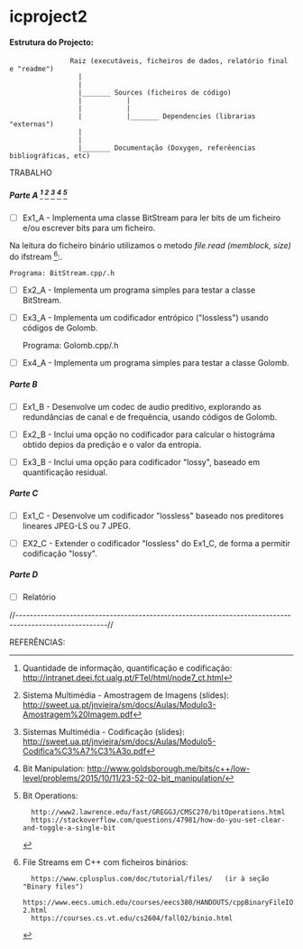 
# icproject2

#### Estrutura do Projecto:


          
                   Raiz (executáveis, ficheiros de dados, relatório final e "readme")
                     |
                     |
                     |_______ Sources (ficheiros de código)                     
                     |           |
                     |           |
                     |           |_______ Dependencies (librarias "externas")                     
                     |
                     |
                     |_______ Documentação (Doxygen, referêencias bibliográficas, etc)


TRABALHO

##### Parte A [^2] [^3] [^4] [^5] [^6]

- [ ] Ex1_A - Implementa uma classe BitStream para ler bits de um ficheiro e/ou escrever bits para um ficheiro.

Na leitura do ficheiro binário utilizamos o metodo *file.read (memblock, size)* do ifstream [^1]:.

    Programa: BitStream.cpp/.h

- [ ] Ex2_A - Implementa um programa simples para testar a classe BitStream.

- [ ] Ex3_A - Implementa um codificador entrópico ("lossless") usando códigos de Golomb.

    Programa: Golomb.cpp/.h

- [ ] Ex4_A - Implementa um programa simples para testar a classe Golomb.

##### Parte B

- [ ] Ex1_B - Desenvolve um codec de audio preditivo, explorando as redundâncias de canal e de frequência, usando códigos de Golomb.

- [ ] Ex2_B - Inclui uma opção no codificador para calcular o histográma obtido depios da predição e o valor da entropia.

- [ ] Ex3_B - Inclui uma opção para codificador "lossy", baseado em quantificação residual.

##### Parte C

- [ ] Ex1_C - Desenvolve um codificador "lossless" baseado nos preditores lineares JPEG-LS ou 7 JPEG.

- [ ] EX2_C - Extender o codificador "lossless" do Ex1_C, de forma a permitir codificação "lossy".

##### Parte D

- [ ] Relatório

//-------------------------------------------------------------------------------------------------------//

REFERÊNCIAS:

[^2]: Quantidade de informação, quantificação e codificação: http://intranet.deei.fct.ualg.pt/FTel/html/node7_ct.html

[^3]: Sistema Multimédia - Amostragem de Imagens (slides): http://sweet.ua.pt/jnvieira/sm/docs/Aulas/Modulo3-Amostragem%20Imagem.pdf

[^4]: Sistemas Multimédia - Codificação  (slides): http://sweet.ua.pt/jnvieira/sm/docs/Aulas/Modulo5-Codifica%C3%A7%C3%A3o.pdf

[^5]: Bit Manipulation: http://www.goldsborough.me/bits/c++/low-level/problems/2015/10/11/23-52-02-bit_manipulation/

[^6]: Bit Operations:

          http://www2.lawrence.edu/fast/GREGGJ/CMSC270/bitOperations.html
          https://stackoverflow.com/questions/47981/how-do-you-set-clear-and-toggle-a-single-bit

[^1]: File Streams em C++ com ficheiros binários:

          https://www.cplusplus.com/doc/tutorial/files/   (ir à seção "Binary files")
          https://www.eecs.umich.edu/courses/eecs380/HANDOUTS/cppBinaryFileIO-2.html
          https://courses.cs.vt.edu/cs2604/fall02/binio.html

</html>

